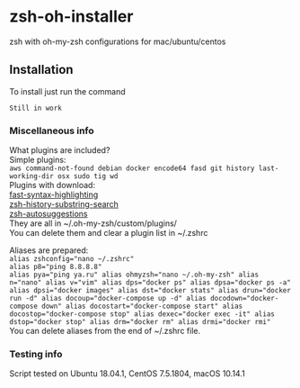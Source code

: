 # zsh-oh-installer
zsh with oh-my-zsh configurations for mac/ubuntu/centos

## Installation
To install just run the command
```
Still in work
```

### Miscellaneous info
What plugins are included?  
Simple plugins:  
`aws command-not-found debian docker encode64 fasd git history last-working-dir osx sudo tig wd`  
Plugins with download:  
[fast-syntax-highlighting](https://github.com/zdharma/fast-syntax-highlighting)  
[zsh-history-substring-search](https://github.com/zsh-users/zsh-history-substring-search)  
[zsh-autosuggestions](https://github.com/zsh-users/zsh-autosuggestions)  
They are all in ~/.oh-my-zsh/custom/plugins/  
You can delete them and clear a plugin list in ~/.zshrc  

Aliases are prepared:  
`alias zshconfig="nano ~/.zshrc"`  
`alias p8="ping 8.8.8.8"`  
`alias pya="ping ya.ru"
alias ohmyzsh="nano ~/.oh-my-zsh"
alias n="nano"
alias v="vim"
alias dps="docker ps"
alias dpsa="docker ps -a"
alias dpsi="docker images"
alias dst="docker stats"
alias drun="docker run -d"
alias docoup="docker-compose up -d"
alias docodown="docker-compose down"
alias docostart="docker-compose start"
alias docostop="docker-compose stop"
alias dexec="docker exec -it"
alias dstop="docker stop"
alias drm="docker rm"
alias drmi="docker rmi"`  
You can delete aliases from the end of ~/.zshrc file.

### Testing info
Script tested on Ubuntu 18.04.1, CentOS 7.5.1804, macOS 10.14.1
